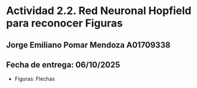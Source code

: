 # Actividad 2.2. Red Neuronal Hopfield para reconocer Figuras 
## Jorge Emiliano Pomar Mendoza A01709338
## Fecha de entrega: 06/10/2025

- Figuras: Flechas